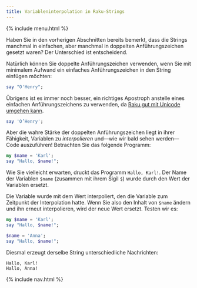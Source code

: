 ```yaml
---
title: Variableninterpolation in Raku-Strings
---
```


{% include menu.html %}

Haben Sie in den vorherigen Abschnitten bereits bemerkt, dass die Strings manchmal in einfachen, aber manchmal in doppelten Anführungszeichen gesetzt waren? Der Unterschied ist entscheidend.

Natürlich können Sie doppelte Anführungszeichen verwenden, wenn Sie mit minimalem Aufwand ein einfaches Anführungszeichen in den String einfügen möchten:

```raku
say "O'Henry";
```

Übrigens ist es immer noch besser, ein richtiges Apostroph anstelle eines einfachen Anführungszeichens zu verwenden, da [Raku gut mit Unicode umgehen kann](../../on-unicode).

```raku
say 'O’Henry';
```

Aber die wahre Stärke der doppelten Anführungszeichen liegt in ihrer Fähigkeit, Variablen zu _interpolieren_ und—wie wir bald sehen werden—Code auszuführen! Betrachten Sie das folgende Programm:

```raku
my $name = 'Karl';
say "Hallo, $name!";
```

Wie Sie vielleicht erwarten, druckt das Programm `Hallo, Karl!`. Der Name der Variablen `$name` (zusammen mit ihrem Sigil `$`) wurde durch den Wert der Variablen ersetzt.

Die Variable wurde mit dem Wert interpoliert, den die Variable zum Zeitpunkt der Interpolation hatte. Wenn Sie also den Inhalt von `$name` ändern und ihn erneut interpolieren, wird der neue Wert ersetzt. Testen wir es:

```raku
my $name = 'Karl';
say "Hallo, $name!";

$name = 'Anna';
say "Hallo, $name!";
```

Diesmal erzeugt derselbe String unterschiedliche Nachrichten:

    Hallo, Karl!
    Hallo, Anna!

{% include nav.html %}